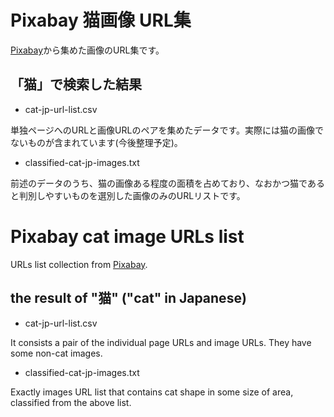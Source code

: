 <!-- -*- coding: utf-8 -*- -->

# Pixabay 猫画像 URL集

[Pixabay](https://pixabay.com/)から集めた画像のURL集です。

## 「猫」で検索した結果

* cat-jp-url-list.csv

単独ページへのURLと画像URLのペアを集めたデータです。実際には猫の画像でないものが含まれています(今後整理予定)。

* classified-cat-jp-images.txt

前述のデータのうち、猫の画像ある程度の面積を占めており、なおかつ猫であると判別しやすいものを選別した画像のみのURLリストです。

# Pixabay cat image URLs list

URLs list collection from [Pixabay](https://pixabay.com/).

## the result of "猫" ("cat" in Japanese)

* cat-jp-url-list.csv

It consists a pair of the individual page URLs and image URLs. They have some non-cat images.

* classified-cat-jp-images.txt

Exactly images URL list that contains cat shape in some size of area, classified from the above list.
